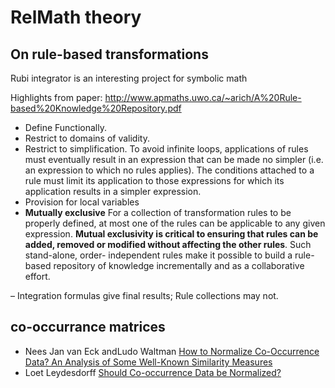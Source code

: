 
# RelMath theory 

## On rule-based transformations

Rubi integrator is an interesting project for symbolic math

Highlights from paper:
http://www.apmaths.uwo.ca/~arich/A%20Rule-based%20Knowledge%20Repository.pdf

- Define Functionally.
- Restrict to domains of validity. 
- Restrict to simplification. To avoid infinite loops, applications of rules must eventually result in an
expression that can be made no simpler (i.e. an expression to which no rules applies). The conditions
attached to a rule must limit its application to those expressions for which its application results in a
simpler expression.
- Provision for local variables
- **Mutually exclusive**  For a  collection of transformation rules  to be properly defined, at most  one  of the rules can be applicable to any given expression. __Mutual exclusivity is critical to ensuring that
rules can be added, removed or modified without affecting the other rules__. Such stand-alone, order-
independent rules make it possible to build a rule-based repository of knowledge incrementally and
as a collaborative effort.


– Integration formulas give final results; Rule collections may not.

## co-occurrance matrices

* Nees Jan van Eck andLudo Waltman [How to Normalize Co-Occurrence Data? An Analysis of Some Well-Known Similarity Measures](https://repub.eur.nl/pub/14528/ERS-2009-001-LIS.pdf)
* Loet Leydesdorff [Should Co-occurrence Data be Normalized?](https://www.leydesdorff.net/coocc07/)